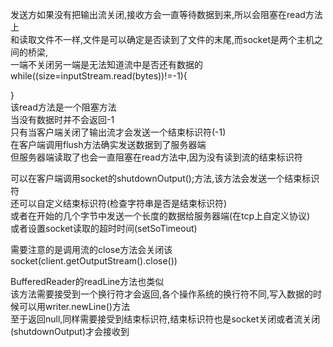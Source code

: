 发送方如果没有把输出流关闭,接收方会一直等待数据到来,所以会阻塞在read方法上  
和读取文件不一样,文件是可以确定是否读到了文件的末尾,而socket是两个主机之间的桥梁,  
一端不关闭另一端是无法知道流中是否还有数据的  
while((size=inputStream.read(bytes))!=-1){  
  
}  
该read方法是一个阻塞方法  
当没有数据时并不会返回-1  
只有当客户端关闭了输出流才会发送一个结束标识符(-1)  
在客户端调用flush方法确实发送数据到了服务器端  
但服务器端读取了也会一直阻塞在read方法中,因为没有读到流的结束标识符  
  
可以在客户端调用socket的shutdownOutput();方法,该方法会发送一个结束标识符  
还可以自定义结束标识符(检查字符串是否是结束标识符)  
或者在开始的几个字节中发送一个长度的数据给服务器端(在tcp上自定义协议)  
或者设置socket读取的超时时间(setSoTimeout)  
  
需要注意的是调用流的close方法会关闭该socket(client.getOutputStream().close())  
  
BufferedReader的readLine方法也类似  
该方法需要接受到一个换行符才会返回,各个操作系统的换行符不同,写入数据的时候可以用writer.newLine()方法  
至于返回null,同样需要接受到结束标识符,结束标识符也是socket关闭或者流关闭(shutdownOutput)才会接收到  